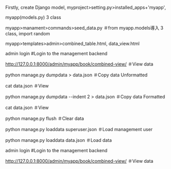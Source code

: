 Firstly, create Django model, myproject>setting.py>installed_apps+'myapp',

myapp(models.py) 3 class

myapp>manament>commands>seed_data.py ＃from myapp.models導入 3 class, import random

myapp>templates>admin>combined_table.html, data_view.html

admin login #Login to the management backend

http://127.0.0.1:8000/admin/myapp/book/combined-view/ ＃View data

python manage.py dumpdata > data.json ＃Copy data Unformatted

cat data.json ＃View

python manage.py dumpdata --indent 2 > data.json ＃Copy data Formatted

cat data.json ＃View

python manage.py flush ＃Clear data

python manage.py loaddata superuser.json ＃Load management user

python manage.py loaddata data.json ＃Load data

admin login #Login to the management backend

http://127.0.0.1:8000/admin/myapp/book/combined-view/ ＃View data

